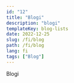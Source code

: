 ```yaml
---
id: "12"
title: "Blogi"
description: "blogi"
templateKey: blog-lists
date: 2022-12-25
slug: /fi/blog
path: /fi/blog
lang: fi
tags: ["Blog"]
---
```


Blogi
